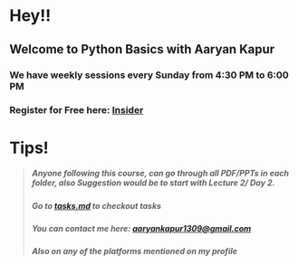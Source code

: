 # Hey!!
## Welcome to Python Basics with Aaryan Kapur
### We have weekly sessions every Sunday from 4:30 PM to 6:00 PM 
### Register for Free here:  [Insider](https://www.cutt.ly/PythonWithAaryan)

# Tips!
> ##### Anyone following this course, can go through all PDF/PPTs in each folder, also Suggestion would be to *start with Lecture 2/ Day 2*.
> ##### Go to [tasks.md](tasks.md) to checkout tasks
> ##### You can contact me here: aaryankapur1309@gmail.com
> ##### Also on any of the platforms mentioned on my profile
